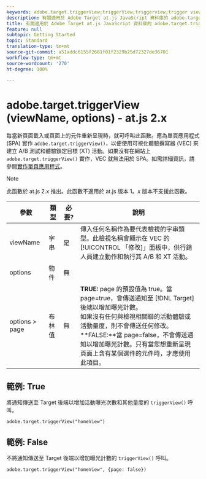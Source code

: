 ```yaml
---
keywords: adobe.target.triggerView;triggerView;triggerview;trigger view;at.js;functions;function;viewName;viewname;view name
description: 有關適用於 Adobe Target at.js JavaScript 資料庫的 adobe.target.triggerView (viewName, options) 函數的資訊。
title: 有關適用於 Adobe Target at.js JavaScript 資料庫的 adobe.target.triggerView (viewName, options) 函數的資訊。
feature: null
subtopic: Getting Started
topic: Standard
translation-type: tm+mt
source-git-commit: a51addc6155f2681f01f2329b25d72327de36701
workflow-type: tm+mt
source-wordcount: '270'
ht-degree: 100%

---
```



# adobe.target.triggerView (viewName, options) - at.js 2.x

每當新頁面載入或頁面上的元件重新呈現時，就可呼叫此函數。應為單頁應用程式 (SPA) 實作 `adobe.target.triggerView()`，以便使用可視化體驗撰寫器 (VEC) 來建立 A/B 測試和體驗鎖定目標 (XT) 活動。如果沒有在網站上 `adobe.target.triggerView()` 實作，VEC 就無法用於 SPA。如需詳細資訊，請參閱[實作單頁應用程式](/help/c-implementing-target/c-implementing-target-for-client-side-web/how-to-deployatjs/target-atjs-single-page-application.md)。

>[!NOTE]
>
>此函數於 at.js 2.x 推出。此函數不適用於 at.js 版本 1。*x* 版本不支援此函數。

| 參數 | 類型 | 必要? | 說明 |
| --- | --- | --- | --- |
| viewName | 字串 | 是 | 傳入任何名稱作為要代表檢視的字串類型。此檢視名稱會顯示在 VEC 的[!UICONTROL 「修改]」面板中，供行銷人員建立動作和執行其 A/B 和 XT 活動。 |
| options | 物件 | 無 |  |
| options > page | 布林值 | 無 | **TRUE:** page 的預設值為 true。當 page=true，會傳送通知至 [!DNL Target] 後端以增加曝光計數。<br>如果沒有任何與檢視相關聯的活動體驗或活動量度，則不會傳送任何修改。<br>**FALSE:**當 page=false，不會傳送通知以增加曝光計數。只有當您想重新呈現頁面上含有某個選件的元件時，才應使用此項目。 |

## 範例: True

將通知傳送至 Target 後端以增加活動曝光次數和其他量度的 `triggerView()` 呼叫。

```
adobe.target.triggerView("homeView")
```

## 範例: False

不將通知傳送至 Target 後端以增加曝光計數的 `triggerView()` 呼叫。

```
adobe.target.triggerView("homeView", {page: false})
```
